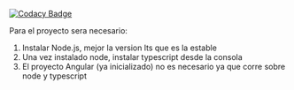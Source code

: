 
[![Codacy Badge](https://api.codacy.com/project/badge/Grade/da1d0ad5326e477a9f1b76e9e3cc326b)](https://app.codacy.com/gh/ISPP-2021/BiCo-Frontend?utm_source=github.com&utm_medium=referral&utm_content=ISPP-2021/BiCo-Frontend&utm_campaign=Badge_Grade_Settings)

Para el proyecto sera necesario:
1) Instalar Node.js, mejor la version lts que es la estable
2) Una vez instalado node, instalar typescript desde la consola
3) El proyecto Angular (ya inicializado) no es necesario ya que corre sobre node y typescript
